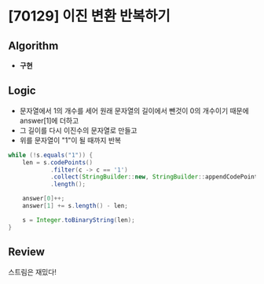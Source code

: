 # [70129] 이진 변환 반복하기
## Algorithm
- **구현**

## Logic
- 문자열에서 1의 개수를 세어 원래 문자열의 길이에서 뺀것이 0의 개수이기 때문에 answer[1]에 더하고  
- 그 길이를 다시 이진수의 문자열로 만들고  
- 위를 문자열이 "1"이 될 때까지 반복

```java
while (!s.equals("1")) {
    len = s.codePoints()
            .filter(c -> c == '1')
            .collect(StringBuilder::new, StringBuilder::appendCodePoint, StringBuilder::append)
            .length();

    answer[0]++;
    answer[1] += s.length() - len;

    s = Integer.toBinaryString(len);
}
```

## Review
스트림은 재밌다!
